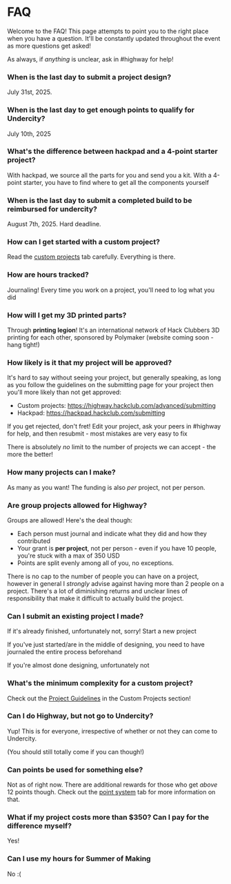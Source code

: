 # FAQ

Welcome to the FAQ! This page attempts to point you to the right place when you have a question. It'll be constantly updated throughout the event as more questions get asked!

As always, if *anything* is unclear, ask in #highway for help!

### When is the last day to submit a project design?
July 31st, 2025.

### When is the last day to get enough points to qualify for Undercity?
July 10th, 2025

### What's the difference between hackpad and a 4-point starter project?
With hackpad, we source all the parts for you and send you a kit. With a 4-point starter, you have to find where to get all the components yourself

### When is the last day to submit a completed build to be reimbursed for undercity?
August 7th, 2025. Hard deadline.

### How can I get started with a custom project?
Read the [custom projects](/advanced) tab carefully. Everything is there.

### How are hours tracked?
Journaling! Every time you work on a project, you'll need to log what you did

### How will I get my 3D printed parts?
Through **printing legion**! It's an international network of Hack Clubbers 3D printing for each other, sponsored by Polymaker (website coming soon - hang tight!)

### How likely is it that my project will be approved?

It's hard to say without seeing your project, but generally speaking, as long as you follow the guidelines on the submitting page for your project then you'll more likely than not get approved:

- Custom projects: https://highway.hackclub.com/advanced/submitting
- Hackpad: https://hackpad.hackclub.com/submitting

If you get rejected, don't fret! Edit your project, ask your peers in #highway for help, and then resubmit - most mistakes are very easy to fix

There is absolutely *no* limit to the number of projects we can accept - the more the better!

### How many projects can I make?

As many as you want! The funding is also *per* project, not per person. 

### Are group projects allowed for Highway?

Groups are allowed! Here's the deal though:

- Each person must journal and indicate what they did and how they contributed
- Your grant is **per project**, not per person - even if you have 10 people, you're stuck with a max of 350 USD
- Points are split evenly among all of you, no exceptions.

There is no cap to the number of people you can have on a project, however in general I *strongly* advise against having more than 2 people on a project. There's a lot of diminishing returns and unclear lines of responsibility that make it difficult to actually build the project.

### Can I submit an existing project I made?

If it's already finished, unfortunately not, sorry! Start a new project

If you've just started/are in the middle of designing, you need to have journaled the entire process beforehand

If you're almost done designing, unfortunately not

### What's the minimum complexity for a custom project?

Check out the [Project Guidelines](/advanced/project-guidelines) in the Custom Projects section!

### Can I do Highway, but not go to Undercity?

Yup! This is for everyone, irrespective of whether or not they can come to Undercity.

(You should still totally come if you can though!)

### Can points be used for something else?

Not as of right now. There are additional rewards for those who get *above* 12 points though. Check out the [point system](/getting-started/point-system) tab for more information on that.

### What if my project costs more than $350? Can I pay for the difference myself?

Yes!

### Can I use my hours for Summer of Making

No :(
